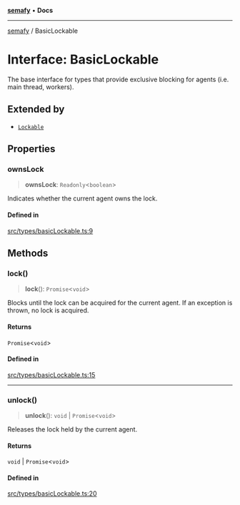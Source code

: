 [**semafy**](../README.md) • **Docs**

***

[semafy](../globals.md) / BasicLockable

# Interface: BasicLockable

The base interface for types that provide exclusive
blocking for agents (i.e. main thread, workers).

## Extended by

- [`Lockable`](Lockable.md)

## Properties

### ownsLock

> **ownsLock**: `Readonly`\<`boolean`\>

Indicates whether the current agent owns the lock.

#### Defined in

[src/types/basicLockable.ts:9](https://github.com/havelessbemore/semafy/blob/ed2c4022daf1bce6090ddce7f0fb37904e05ad7c/src/types/basicLockable.ts#L9)

## Methods

### lock()

> **lock**(): `Promise`\<`void`\>

Blocks until the lock can be acquired for the current agent.
If an exception is thrown, no lock is acquired.

#### Returns

`Promise`\<`void`\>

#### Defined in

[src/types/basicLockable.ts:15](https://github.com/havelessbemore/semafy/blob/ed2c4022daf1bce6090ddce7f0fb37904e05ad7c/src/types/basicLockable.ts#L15)

***

### unlock()

> **unlock**(): `void` \| `Promise`\<`void`\>

Releases the lock held by the current agent.

#### Returns

`void` \| `Promise`\<`void`\>

#### Defined in

[src/types/basicLockable.ts:20](https://github.com/havelessbemore/semafy/blob/ed2c4022daf1bce6090ddce7f0fb37904e05ad7c/src/types/basicLockable.ts#L20)
